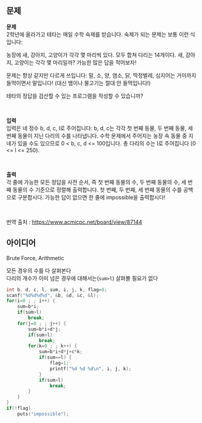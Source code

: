## 문제
**문제**  
2학년에 올라가고 테타는 매일 수학 숙제를 받습니다. 숙제가 되는 문제는 보통 이런 식입니다:  

농장에 새, 강아지, 고양이가 각각 몇 마리씩 있다. 모두 합쳐 다리는 14개이다. 새, 강아지, 고양이는 각각 몇 마리일까? 가능한 많은 답을 적어보자!  

문제는 항상 같지만 다르게 쓰입니다: 말, 소, 양, 염소, 닭, 딱정벌레, 심지어는 거미까지 들먹이면서 말입니다! (대신 뱀이나 물고기는 절대 안 들먹입니다!)  

테타의 정답을 검산할 수 있는 프로그램을 작성할 수 있습니까?  

<br/>

**입력**  
입력은 네 정수 b, d, c, l로 주어집니다: b, d, c는 각각 첫 번째 동물, 두 번째 동물, 세 번째 동물이 지닌 다리의 수를 나타냅니다. 수학 문제에서 주어지는 농장 속 동물 중 지네가 있을 수도 있으므로 0 < b, c, d <= 100입니다. 총 다리의 수는 l로 주어집니다 (0 <= l <= 250).  

<br/>

**출력**  
각 줄에 가능한 모든 정답을 사전 순서, 즉 첫 번째 동물의 수, 두 번째 동물의 수, 세 번째 동물의 수 기준으로 정렬해 출력합니다. 첫 번째, 두 번째, 세 번째 동물의 수를 공백으로 구분합시다. 가능한 답이 없으면 한 줄에 impossible을 출력합시다!  

<br/>

번역 출처 : https://www.acmicpc.net/board/view/87144

## 아이디어
Brute Force, Arithmetic  

모든 경우의 수를 다 살펴본다  
다리의 개수가 이미 넘은 경우에 대해서는(`sum>l`) 살펴볼 필요가 없다
```c
int b, d, c, l, sum, i, j, k, flag=0;
scanf("%d%d%d%d", &b, &d, &c, &l);
for(i=0 ; ; i++) {
	sum=b*i;
	if(sum>l)
		break;
	for(j=0 ; ; j++) {
		sum=b*i+d*j;
		if(sum>l)
			break;
		for(k=0 ; ; k++) {
			sum=b*i+d*j+c*k;
			if(sum==l) {
				flag=1;
				printf("%d %d %d\n", i, j, k);
			}
			if(sum>l)
				break;
		}
	}
}
if(!flag)
	puts("impossible");
```